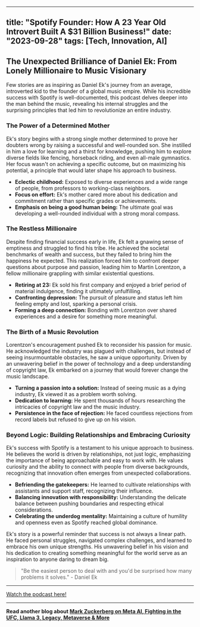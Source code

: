 
---
title: "Spotify Founder: How A 23 Year Old Introvert Built A $31 Billion Business!"
date: "2023-09-28"
tags: [Tech, Innovation, AI]
---

## The Unexpected Brilliance of Daniel Ek: From Lonely Millionaire to Music Visionary

Few stories are as inspiring as Daniel Ek's journey from an average, introverted kid to the founder of a global music empire.  While his incredible success with Spotify is well-documented, this podcast delves deeper into the man behind the music, revealing his internal struggles and the surprising principles that led him to revolutionize an entire industry.

### The Power of a Determined Mother

Ek's story begins with a strong single mother determined to prove her doubters wrong by raising a successful and well-rounded son.  She instilled in him a love for learning and a thirst for knowledge, pushing him to explore diverse fields like fencing, horseback riding, and even all-male gymnastics.  Her focus wasn't on achieving a specific outcome, but on maximizing his potential, a principle that would later shape his approach to business.

* **Eclectic childhood:**  Exposed to diverse experiences and a wide range of people, from professors to working-class neighbors.
* **Focus on effort:**  Ek's mother cared more about his dedication and commitment rather than specific grades or achievements.
* **Emphasis on being a good human being:**  The ultimate goal was developing a well-rounded individual with a strong moral compass.

### The Restless Millionaire

Despite finding financial success early in life, Ek felt a gnawing sense of emptiness and struggled to find his tribe.  He achieved the societal benchmarks of wealth and success, but they failed to bring him the happiness he expected.  This realization forced him to confront deeper questions about purpose and passion, leading him to Martin Lorentzon, a fellow millionaire grappling with similar existential questions.

* **Retiring at 23:**  Ek sold his first company and enjoyed a brief period of material indulgence, finding it ultimately unfulfilling.
* **Confronting depression:**  The pursuit of pleasure and status left him feeling empty and lost, sparking a personal crisis.
* **Forming a deep connection:**  Bonding with Lorentzon over shared experiences and a desire for something more meaningful.

### The Birth of a Music Revolution

Lorentzon's encouragement pushed Ek to reconsider his passion for music.  He acknowledged the industry was plagued with challenges, but instead of seeing insurmountable obstacles, he saw a unique opportunity.  Driven by an unwavering belief in the power of technology and a deep understanding of copyright law, Ek embarked on a journey that would forever change the music landscape.

* **Turning a passion into a solution:**  Instead of seeing music as a dying industry, Ek viewed it as a problem worth solving.
* **Dedication to learning:**  He spent thousands of hours researching the intricacies of copyright law and the music industry.
* **Persistence in the face of rejection:**  He faced countless rejections from record labels but refused to give up on his vision.

###  Beyond Logic: Building Relationships and Embracing Curiosity

Ek's success with Spotify is a testament to his unique approach to business.  He believes the world is driven by relationships, not just logic, emphasizing the importance of being approachable and easy to work with.  He values curiosity and the ability to connect with people from diverse backgrounds, recognizing that innovation often emerges from unexpected collaborations.

* **Befriending the gatekeepers:**  He learned to cultivate relationships with assistants and support staff, recognizing their influence.
* **Balancing innovation with responsibility:**  Understanding the delicate balance between pushing boundaries and respecting ethical considerations.
* **Celebrating the underdog mentality:**  Maintaining a culture of humility and openness even as Spotify reached global dominance.

Ek's story is a powerful reminder that success is not always a linear path.  He faced personal struggles, navigated complex challenges, and learned to embrace his own unique strengths.  His unwavering belief in his vision and his dedication to creating something meaningful for the world serve as an inspiration to anyone daring to dream big.

> "Be the easiest person to deal with and you'd be surprised how many problems it solves." - Daniel Ek

---
        




<a href="https://youtube.com/watch?v=w_35cUaU_NA" target="_blank">Watch the podcast here!</a>


---

**Read another blog about [Mark Zuckerberg on Meta AI, Fighting in the UFC, Llama 3, Legacy, Metaverse & More](./20240418-markzuckerberg-robertonickson.md)**
